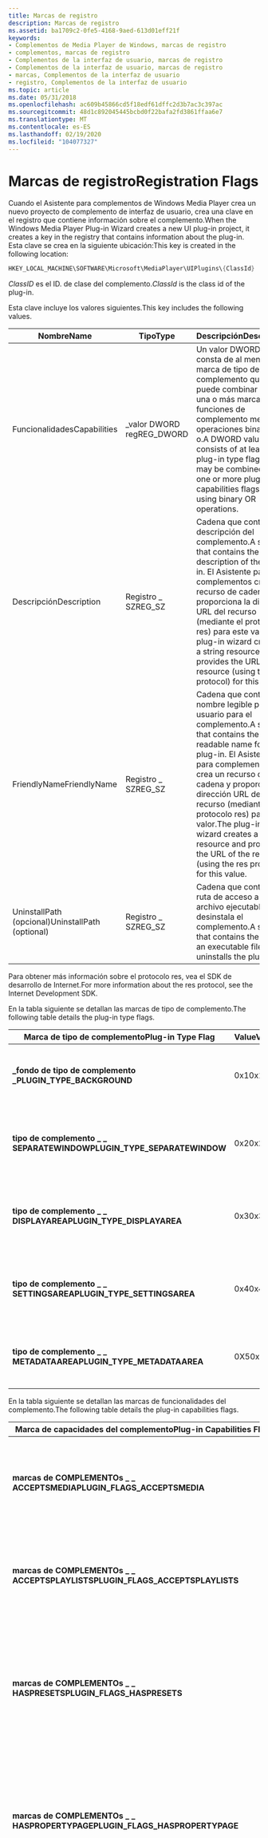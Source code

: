 ```yaml
---
title: Marcas de registro
description: Marcas de registro
ms.assetid: ba1709c2-0fe5-4168-9aed-613d01eff21f
keywords:
- Complementos de Media Player de Windows, marcas de registro
- complementos, marcas de registro
- Complementos de la interfaz de usuario, marcas de registro
- Complementos de la interfaz de usuario, marcas de registro
- marcas, Complementos de la interfaz de usuario
- registro, Complementos de la interfaz de usuario
ms.topic: article
ms.date: 05/31/2018
ms.openlocfilehash: ac609b45866cd5f18edf61dffc2d3b7ac3c397ac
ms.sourcegitcommit: 48d1c892045445bcbd0f22bafa2fd3861ffaa6e7
ms.translationtype: MT
ms.contentlocale: es-ES
ms.lasthandoff: 02/19/2020
ms.locfileid: "104077327"
---
```

# <a name="registration-flags"></a><span data-ttu-id="04cab-109">Marcas de registro</span><span class="sxs-lookup"><span data-stu-id="04cab-109">Registration Flags</span></span>

<span data-ttu-id="04cab-110">Cuando el Asistente para complementos de Windows Media Player crea un nuevo proyecto de complemento de interfaz de usuario, crea una clave en el registro que contiene información sobre el complemento.</span><span class="sxs-lookup"><span data-stu-id="04cab-110">When the Windows Media Player Plug-in Wizard creates a new UI plug-in project, it creates a key in the registry that contains information about the plug-in.</span></span> <span data-ttu-id="04cab-111">Esta clave se crea en la siguiente ubicación:</span><span class="sxs-lookup"><span data-stu-id="04cab-111">This key is created in the following location:</span></span>


```C++
HKEY_LOCAL_MACHINE\SOFTWARE\Microsoft\MediaPlayer\UIPlugins\{ClassId}
```



<span data-ttu-id="04cab-112">*ClassID* es el ID. de clase del complemento.</span><span class="sxs-lookup"><span data-stu-id="04cab-112">*ClassId* is the class id of the plug-in.</span></span>

<span data-ttu-id="04cab-113">Esta clave incluye los valores siguientes.</span><span class="sxs-lookup"><span data-stu-id="04cab-113">This key includes the following values.</span></span>



| <span data-ttu-id="04cab-114">Nombre</span><span class="sxs-lookup"><span data-stu-id="04cab-114">Name</span></span>                     | <span data-ttu-id="04cab-115">Tipo</span><span class="sxs-lookup"><span data-stu-id="04cab-115">Type</span></span>       | <span data-ttu-id="04cab-116">Descripción</span><span class="sxs-lookup"><span data-stu-id="04cab-116">Description</span></span>                                                                                                                                                                               |
|--------------------------|------------|-------------------------------------------------------------------------------------------------------------------------------------------------------------------------------------------|
| <span data-ttu-id="04cab-117">Funcionalidades</span><span class="sxs-lookup"><span data-stu-id="04cab-117">Capabilities</span></span>             | <span data-ttu-id="04cab-118">\_valor DWORD reg</span><span class="sxs-lookup"><span data-stu-id="04cab-118">REG\_DWORD</span></span> | <span data-ttu-id="04cab-119">Un valor DWORD que consta de al menos una marca de tipo de complemento que se puede combinar con una o más marcas de funciones de complemento mediante operaciones binarias o.</span><span class="sxs-lookup"><span data-stu-id="04cab-119">A DWORD value that consists of at least one plug-in type flag that may be combined with one or more plug-in capabilities flags by using binary OR operations.</span></span>                             |
| <span data-ttu-id="04cab-120">Descripción</span><span class="sxs-lookup"><span data-stu-id="04cab-120">Description</span></span>              | <span data-ttu-id="04cab-121">Registro \_ SZ</span><span class="sxs-lookup"><span data-stu-id="04cab-121">REG\_SZ</span></span>    | <span data-ttu-id="04cab-122">Cadena que contiene la descripción del complemento.</span><span class="sxs-lookup"><span data-stu-id="04cab-122">A string that contains the description of the plug-in.</span></span> <span data-ttu-id="04cab-123">El Asistente para complementos crea un recurso de cadena y proporciona la dirección URL del recurso (mediante el protocolo res) para este valor.</span><span class="sxs-lookup"><span data-stu-id="04cab-123">The plug-in wizard creates a string resource and provides the URL of the resource (using the res protocol) for this value.</span></span>         |
| <span data-ttu-id="04cab-124">FriendlyName</span><span class="sxs-lookup"><span data-stu-id="04cab-124">FriendlyName</span></span>             | <span data-ttu-id="04cab-125">Registro \_ SZ</span><span class="sxs-lookup"><span data-stu-id="04cab-125">REG\_SZ</span></span>    | <span data-ttu-id="04cab-126">Cadena que contiene el nombre legible por el usuario para el complemento.</span><span class="sxs-lookup"><span data-stu-id="04cab-126">A string that contains the user-readable name for the plug-in.</span></span> <span data-ttu-id="04cab-127">El Asistente para complementos crea un recurso de cadena y proporciona la dirección URL del recurso (mediante el protocolo res) para este valor.</span><span class="sxs-lookup"><span data-stu-id="04cab-127">The plug-in wizard creates a string resource and provides the URL of the resource (using the res protocol) for this value.</span></span> |
| <span data-ttu-id="04cab-128">UninstallPath (opcional)</span><span class="sxs-lookup"><span data-stu-id="04cab-128">UninstallPath (optional)</span></span> | <span data-ttu-id="04cab-129">Registro \_ SZ</span><span class="sxs-lookup"><span data-stu-id="04cab-129">REG\_SZ</span></span>    | <span data-ttu-id="04cab-130">Cadena que contiene la ruta de acceso a un archivo ejecutable que desinstala el complemento.</span><span class="sxs-lookup"><span data-stu-id="04cab-130">A string that contains the path to an executable file that uninstalls the plug-in.</span></span>                                                                                                        |



 

<span data-ttu-id="04cab-131">Para obtener más información sobre el protocolo res, vea el SDK de desarrollo de Internet.</span><span class="sxs-lookup"><span data-stu-id="04cab-131">For more information about the res protocol, see the Internet Development SDK.</span></span>

<span data-ttu-id="04cab-132">En la tabla siguiente se detallan las marcas de tipo de complemento.</span><span class="sxs-lookup"><span data-stu-id="04cab-132">The following table details the plug-in type flags.</span></span>



| <span data-ttu-id="04cab-133">Marca de tipo de complemento</span><span class="sxs-lookup"><span data-stu-id="04cab-133">Plug-in Type Flag</span></span>                | <span data-ttu-id="04cab-134">Value</span><span class="sxs-lookup"><span data-stu-id="04cab-134">Value</span></span> | <span data-ttu-id="04cab-135">Descripción</span><span class="sxs-lookup"><span data-stu-id="04cab-135">Description</span></span>                                       |
|----------------------------------|-------|---------------------------------------------------|
| <span data-ttu-id="04cab-136">**\_fondo de tipo de complemento \_**</span><span class="sxs-lookup"><span data-stu-id="04cab-136">**PLUGIN\_TYPE\_BACKGROUND**</span></span>     | <span data-ttu-id="04cab-137">0x1</span><span class="sxs-lookup"><span data-stu-id="04cab-137">0x1</span></span>   | <span data-ttu-id="04cab-138">El complemento de la interfaz de usuario no muestra una interfaz de usuario.</span><span class="sxs-lookup"><span data-stu-id="04cab-138">The UI plug-in does not display a user interface.</span></span> |
| <span data-ttu-id="04cab-139">**tipo de complemento \_ \_ SEPARATEWINDOW**</span><span class="sxs-lookup"><span data-stu-id="04cab-139">**PLUGIN\_TYPE\_SEPARATEWINDOW**</span></span> | <span data-ttu-id="04cab-140">0x2</span><span class="sxs-lookup"><span data-stu-id="04cab-140">0x2</span></span>   | <span data-ttu-id="04cab-141">El complemento de la interfaz de usuario es un complemento de ventana independiente.</span><span class="sxs-lookup"><span data-stu-id="04cab-141">The UI plug-in is a separate window plug-in.</span></span>      |
| <span data-ttu-id="04cab-142">**tipo de complemento \_ \_ DISPLAYAREA**</span><span class="sxs-lookup"><span data-stu-id="04cab-142">**PLUGIN\_TYPE\_DISPLAYAREA**</span></span>    | <span data-ttu-id="04cab-143">0x3</span><span class="sxs-lookup"><span data-stu-id="04cab-143">0x3</span></span>   | <span data-ttu-id="04cab-144">El complemento de la interfaz de usuario es un complemento de área de presentación.</span><span class="sxs-lookup"><span data-stu-id="04cab-144">The UI plug-in is a display area plug-in.</span></span>         |
| <span data-ttu-id="04cab-145">**tipo de complemento \_ \_ SETTINGSAREA**</span><span class="sxs-lookup"><span data-stu-id="04cab-145">**PLUGIN\_TYPE\_SETTINGSAREA**</span></span>   | <span data-ttu-id="04cab-146">0x4</span><span class="sxs-lookup"><span data-stu-id="04cab-146">0x4</span></span>   | <span data-ttu-id="04cab-147">El complemento de la interfaz de usuario es un complemento de área de configuración.</span><span class="sxs-lookup"><span data-stu-id="04cab-147">The UI plug-in is a settings area plug-in.</span></span>        |
| <span data-ttu-id="04cab-148">**tipo de complemento \_ \_ METADATAAREA**</span><span class="sxs-lookup"><span data-stu-id="04cab-148">**PLUGIN\_TYPE\_METADATAAREA**</span></span>   | <span data-ttu-id="04cab-149">0X5</span><span class="sxs-lookup"><span data-stu-id="04cab-149">0x5</span></span>   | <span data-ttu-id="04cab-150">El complemento de la interfaz de usuario es un complemento de área de metadatos.</span><span class="sxs-lookup"><span data-stu-id="04cab-150">The UI plug-in is a metadata area plug-in.</span></span>        |



 

<span data-ttu-id="04cab-151">En la tabla siguiente se detallan las marcas de funcionalidades del complemento.</span><span class="sxs-lookup"><span data-stu-id="04cab-151">The following table details the plug-in capabilities flags.</span></span>



| <span data-ttu-id="04cab-152">Marca de capacidades del complemento</span><span class="sxs-lookup"><span data-stu-id="04cab-152">Plug-in Capabilities Flag</span></span>             | <span data-ttu-id="04cab-153">Value</span><span class="sxs-lookup"><span data-stu-id="04cab-153">Value</span></span>      | <span data-ttu-id="04cab-154">Descripción</span><span class="sxs-lookup"><span data-stu-id="04cab-154">Description</span></span>                                                                                                                                                                                                                                                                                                                                                                                                         |
|---------------------------------------|------------|---------------------------------------------------------------------------------------------------------------------------------------------------------------------------------------------------------------------------------------------------------------------------------------------------------------------------------------------------------------------------------------------------------------------|
| <span data-ttu-id="04cab-155">**marcas de COMPLEMENTOs \_ \_ ACCEPTSMEDIA**</span><span class="sxs-lookup"><span data-stu-id="04cab-155">**PLUGIN\_FLAGS\_ACCEPTSMEDIA**</span></span>       | <span data-ttu-id="04cab-156">0x10000000</span><span class="sxs-lookup"><span data-stu-id="04cab-156">0x10000000</span></span> | <span data-ttu-id="04cab-157">El complemento de interfaz de usuario puede aceptar matrices de punteros de objetos **multimedia** cuando Windows Media Player llama a [**IWMPPluginUI:: SetProperty**](/previous-versions/windows/desktop/api/wmpplug/nf-wmpplug-iwmppluginui-setproperty) .</span><span class="sxs-lookup"><span data-stu-id="04cab-157">The UI plug-in can accept **Media** object pointer arrays when Windows Media Player calls [**IWMPPluginUI::SetProperty**](/previous-versions/windows/desktop/api/wmpplug/nf-wmpplug-iwmppluginui-setproperty) .</span></span>                                                                                                                                                                                                                                                           |
| <span data-ttu-id="04cab-158">**marcas de COMPLEMENTOs \_ \_ ACCEPTSPLAYLISTS**</span><span class="sxs-lookup"><span data-stu-id="04cab-158">**PLUGIN\_FLAGS\_ACCEPTSPLAYLISTS**</span></span>   | <span data-ttu-id="04cab-159">0x8000000</span><span class="sxs-lookup"><span data-stu-id="04cab-159">0x8000000</span></span>  | <span data-ttu-id="04cab-160">El complemento de interfaz de usuario puede aceptar matrices de punteros de objeto de **lista de reproducción** cuando Windows Media Player llama a [**IWMPPluginUI:: SetProperty**](/previous-versions/windows/desktop/api/wmpplug/nf-wmpplug-iwmppluginui-setproperty) .</span><span class="sxs-lookup"><span data-stu-id="04cab-160">The UI plug-in can accept **Playlist** object pointer arrays when Windows Media Player calls [**IWMPPluginUI::SetProperty**](/previous-versions/windows/desktop/api/wmpplug/nf-wmpplug-iwmppluginui-setproperty) .</span></span>                                                                                                                                                                                                                                                        |
| <span data-ttu-id="04cab-161">**marcas de COMPLEMENTOs \_ \_ HASPRESETS**</span><span class="sxs-lookup"><span data-stu-id="04cab-161">**PLUGIN\_FLAGS\_HASPRESETS**</span></span>         | <span data-ttu-id="04cab-162">0x4000000</span><span class="sxs-lookup"><span data-stu-id="04cab-162">0x4000000</span></span>  | <span data-ttu-id="04cab-163">El complemento de la interfaz de usuario usa valores preestablecidos.</span><span class="sxs-lookup"><span data-stu-id="04cab-163">The UI plug-in uses presets.</span></span> <span data-ttu-id="04cab-164">Si el complemento especifica esta marca, Windows Media Player consultará el complemento para obtener información preestablecida mediante una llamada a [**IWMPPluginUI:: GetProperty**](/previous-versions/windows/desktop/api/wmpplug/nf-wmpplug-iwmppluginui-getproperty) .</span><span class="sxs-lookup"><span data-stu-id="04cab-164">If the plug-in specifies this flag, Windows Media Player will query the plug-in for preset information by calling [**IWMPPluginUI::GetProperty**](/previous-versions/windows/desktop/api/wmpplug/nf-wmpplug-iwmppluginui-getproperty) .</span></span>                                                                                                                                                                                                      |
| <span data-ttu-id="04cab-165">**marcas de COMPLEMENTOs \_ \_ HASPROPERTYPAGE**</span><span class="sxs-lookup"><span data-stu-id="04cab-165">**PLUGIN\_FLAGS\_HASPROPERTYPAGE**</span></span>    | <span data-ttu-id="04cab-166">0x80000000</span><span class="sxs-lookup"><span data-stu-id="04cab-166">0x80000000</span></span> | <span data-ttu-id="04cab-167">El complemento de la interfaz de usuario proporciona un cuadro de diálogo de página de propiedades.</span><span class="sxs-lookup"><span data-stu-id="04cab-167">The UI plug-in provides a property page dialog.</span></span> <span data-ttu-id="04cab-168">Windows Media Player llamará a [**IWMPPluginUI::D isplaypropertypage**](/previous-versions/windows/desktop/api/wmpplug/nf-wmpplug-iwmppluginui-displaypropertypage) si esta marca se establece cuando se invoca la página de propiedades.</span><span class="sxs-lookup"><span data-stu-id="04cab-168">Windows Media Player will call [**IWMPPluginUI::DisplayPropertyPage**](/previous-versions/windows/desktop/api/wmpplug/nf-wmpplug-iwmppluginui-displaypropertypage) if this flag is set when the property page is invoked.</span></span>                                                                                                                                                                                                 |
| <span data-ttu-id="04cab-169">**marcas de complemento \_ \_ ocultas**</span><span class="sxs-lookup"><span data-stu-id="04cab-169">**PLUGIN\_FLAGS\_HIDDEN**</span></span>             | <span data-ttu-id="04cab-170">0x02000000</span><span class="sxs-lookup"><span data-stu-id="04cab-170">0x02000000</span></span> | <span data-ttu-id="04cab-171">El complemento de la interfaz de usuario de fondo no aparece en el menú **Complementos** al que se tiene acceso desde los menús **Ver** o **herramientas** o el botón **seleccionar ahora opciones de reproducción** en reproducción en curso.</span><span class="sxs-lookup"><span data-stu-id="04cab-171">The background UI plug-in does not appear on the **Plug-ins** menu that is accessed from the **View** or **Tools** menus or the **Select Now Playing options** button in Now Playing.</span></span> <span data-ttu-id="04cab-172">Aparece en la pestaña complementos del **cuadro de diálogo** opciones.</span><span class="sxs-lookup"><span data-stu-id="04cab-172">It does appear on the **Plug-ins** tab of the Options dialog.</span></span> <span data-ttu-id="04cab-173">Esto hace que el icono de ejecución del complemento de fondo aparezca en la barra de estado. Esta marca no tiene ningún efecto en los complementos que no sean los complementos de la interfaz de usuario de fondo.</span><span class="sxs-lookup"><span data-stu-id="04cab-173">It does cause the Background Plug-in Running icon to appear in the status bar.This flag has no effect on plug-ins other than background UI plug-ins.</span></span><br/> |
| <span data-ttu-id="04cab-174">**marcas de COMPLEMENTOs \_ \_ INSTALLAUTORUN**</span><span class="sxs-lookup"><span data-stu-id="04cab-174">**PLUGIN\_FLAGS\_INSTALLAUTORUN**</span></span>     | <span data-ttu-id="04cab-175">0x40000000</span><span class="sxs-lookup"><span data-stu-id="04cab-175">0x40000000</span></span> | <span data-ttu-id="04cab-176">Windows Media Player ejecuta el complemento de la interfaz de usuario automáticamente cuando se instala el complemento.</span><span class="sxs-lookup"><span data-stu-id="04cab-176">Windows Media Player runs the UI plug-in automatically when the plug-in is installed.</span></span>                                                                                                                                                                                                                                                                                                                               |
| <span data-ttu-id="04cab-177">**marcas de COMPLEMENTOs \_ \_ LAUNCHPROPERTYPAGE**</span><span class="sxs-lookup"><span data-stu-id="04cab-177">**PLUGIN\_FLAGS\_LAUNCHPROPERTYPAGE**</span></span> | <span data-ttu-id="04cab-178">0x20000000</span><span class="sxs-lookup"><span data-stu-id="04cab-178">0x20000000</span></span> | <span data-ttu-id="04cab-179">Windows Media Player llama a [**IWMPPluginUI::D isplaypropertypage**](/previous-versions/windows/desktop/api/wmpplug/nf-wmpplug-iwmppluginui-displaypropertypage) cuando el complemento de la interfaz de usuario se ejecuta por primera vez. Si se especifica esta marca, también se deben especificar las **marcas de complemento \_ \_ HASPROPERTYPAGE** .</span><span class="sxs-lookup"><span data-stu-id="04cab-179">Windows Media Player calls [**IWMPPluginUI::DisplayPropertyPage**](/previous-versions/windows/desktop/api/wmpplug/nf-wmpplug-iwmppluginui-displaypropertypage) when the UI plug-in runs for the first time.If this flag is specified, **PLUGIN\_FLAGS\_HASPROPERTYPAGE** should be specified also.</span></span><br/>                                                                                                                                                             |



 

<span data-ttu-id="04cab-180">Las siguientes constantes se definen en wmpplug. h.</span><span class="sxs-lookup"><span data-stu-id="04cab-180">The following constants are defined in wmpplug.h.</span></span> <span data-ttu-id="04cab-181">No cambie los valores asociados a estas constantes.</span><span class="sxs-lookup"><span data-stu-id="04cab-181">Do not change the values associated with these constants.</span></span>



| <span data-ttu-id="04cab-182">Nombre</span><span class="sxs-lookup"><span data-stu-id="04cab-182">Name</span></span>                                    | <span data-ttu-id="04cab-183">Descripción</span><span class="sxs-lookup"><span data-stu-id="04cab-183">Description</span></span>                               |
|-----------------------------------------|-------------------------------------------|
| <span data-ttu-id="04cab-184">**COMPLEMENTO \_ INSTALLREGKEY**</span><span class="sxs-lookup"><span data-stu-id="04cab-184">**PLUGIN\_INSTALLREGKEY**</span></span>               | <span data-ttu-id="04cab-185">Ubicación de la clave del registro del complemento.</span><span class="sxs-lookup"><span data-stu-id="04cab-185">The location of the plug-in registry key.</span></span> |
| <span data-ttu-id="04cab-186">**COMPLEMENTO \_ INSTALLREGKEY \_ FRIENDLYNAME**</span><span class="sxs-lookup"><span data-stu-id="04cab-186">**PLUGIN\_INSTALLREGKEY\_FRIENDLYNAME**</span></span> | <span data-ttu-id="04cab-187">Nombre del valor de nombre descriptivo.</span><span class="sxs-lookup"><span data-stu-id="04cab-187">The name of the friendly name value.</span></span>      |
| <span data-ttu-id="04cab-188">**\_Descripción de INSTALLREGKEY de complemento \_**</span><span class="sxs-lookup"><span data-stu-id="04cab-188">**PLUGIN\_INSTALLREGKEY\_DESCRIPTION**</span></span>  | <span data-ttu-id="04cab-189">Nombre del valor de descripción.</span><span class="sxs-lookup"><span data-stu-id="04cab-189">The name of the description value.</span></span>        |
| <span data-ttu-id="04cab-190">**\_funcionalidades de INSTALLREGKEY de complementos \_**</span><span class="sxs-lookup"><span data-stu-id="04cab-190">**PLUGIN\_INSTALLREGKEY\_CAPABILITIES**</span></span> | <span data-ttu-id="04cab-191">Nombre del valor de capacidades.</span><span class="sxs-lookup"><span data-stu-id="04cab-191">The name of the capabilities value.</span></span>       |
| <span data-ttu-id="04cab-192">**desinstalación de INSTALLREGKEY de COMPLEMENTOs \_ \_**</span><span class="sxs-lookup"><span data-stu-id="04cab-192">**PLUGIN\_INSTALLREGKEY\_UNINSTALL**</span></span>    | <span data-ttu-id="04cab-193">Nombre del valor de la ruta de desinstalación.</span><span class="sxs-lookup"><span data-stu-id="04cab-193">The name of the uninstall path value.</span></span>     |



 

## <a name="related-topics"></a><span data-ttu-id="04cab-194">Temas relacionados</span><span class="sxs-lookup"><span data-stu-id="04cab-194">Related topics</span></span>

<dl> <dt>

[<span data-ttu-id="04cab-195">**IWMPPluginUI::D isplayPropertyPage**</span><span class="sxs-lookup"><span data-stu-id="04cab-195">**IWMPPluginUI::DisplayPropertyPage**</span></span>](/previous-versions/windows/desktop/api/wmpplug/nf-wmpplug-iwmppluginui-displaypropertypage)
</dt> <dt>

[<span data-ttu-id="04cab-196">**IWMPPluginUI:: GetProperty**</span><span class="sxs-lookup"><span data-stu-id="04cab-196">**IWMPPluginUI::GetProperty**</span></span>](/previous-versions/windows/desktop/api/wmpplug/nf-wmpplug-iwmppluginui-getproperty)
</dt> <dt>

[<span data-ttu-id="04cab-197">**IWMPPluginUI:: SetProperty**</span><span class="sxs-lookup"><span data-stu-id="04cab-197">**IWMPPluginUI::SetProperty**</span></span>](/previous-versions/windows/desktop/api/wmpplug/nf-wmpplug-iwmppluginui-setproperty)
</dt> <dt>

[<span data-ttu-id="04cab-198">**Referencia de programación de complementos de interfaz de usuario**</span><span class="sxs-lookup"><span data-stu-id="04cab-198">**User Interface Plug-ins Programming Reference**</span></span>](user-interface-plug-ins-programming-reference.md)
</dt> </dl>

 

 





